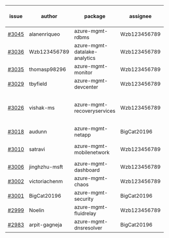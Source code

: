 | issue | author | package | assignee | bot advice | created date of issue | target release date | date from target |
| ------ | ------ | ------ | ------ | ------ | ------ | ------ | :-----: |
| [#3045](https://github.com/Azure/sdk-release-request/issues/3045) | alanenriqueo | azure-mgmt-rdbms | Wzb123456789 |  | 07-26 | 08-01 |  |
| [#3036](https://github.com/Azure/sdk-release-request/issues/3036) | Wzb123456789 | azure-mgmt-datalake-analytics | Wzb123456789 |  | 07-26 | 08-09 |  |
| [#3035](https://github.com/Azure/sdk-release-request/issues/3035) | thomasp98296 | azure-mgmt-monitor | Wzb123456789 |  | 07-25 | 08-08 |  |
| [#3029](https://github.com/Azure/sdk-release-request/issues/3029) | tbyfield | azure-mgmt-devcenter | Wzb123456789 |  | 07-21 | 08-03 |  |
| [#3026](https://github.com/Azure/sdk-release-request/issues/3026) | vishak-ms | azure-mgmt-recoveryservices | Wzb123456789 | new comment. close to release date.  | 07-21 | 07-25 | -2 |
| [#3018](https://github.com/Azure/sdk-release-request/issues/3018) | audunn | azure-mgmt-netapp | BigCat20196 |  | 07-20 | 07-22 |  |
| [#3010](https://github.com/Azure/sdk-release-request/issues/3010) | satravi | azure-mgmt-mobilenetwork | Wzb123456789 | new comment. on time | 07-19 | 08-01 |  |
| [#3006](https://github.com/Azure/sdk-release-request/issues/3006) | jinghzhu-msft | azure-mgmt-dashboard | Wzb123456789 |  | 07-19 | 08-08 |  |
| [#3002](https://github.com/Azure/sdk-release-request/issues/3002) | victoriachenm | azure-mgmt-chaos | Wzb123456789 |  | 07-18 | 07-20 |  |
| [#3001](https://github.com/Azure/sdk-release-request/issues/3001) | BigCat20196 | azure-mgmt-security | BigCat20196 |  | 07-18 | 08-01 |  |
| [#2999](https://github.com/Azure/sdk-release-request/issues/2999) | Noelin | azure-mgmt-fluidrelay | Wzb123456789 |  | 07-14 | 08-01 |  |
| [#2983](https://github.com/Azure/sdk-release-request/issues/2983) | arpit-gagneja | azure-mgmt-dnsresolver | BigCat20196 |  | 07-05 | 09-30 |  |
